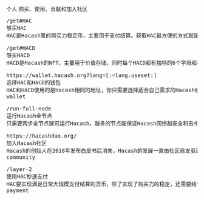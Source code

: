 个人
购买、使用、贡献和加入社区



<pre class="nav">
/get#HAC
够买HAC
HAC是Hacash里的购买力稳定币，主要用于支付结算。获取HAC最方便的方式就是直接购买，主要通过交易所的方式。

/get#HACD
够买HACD
HACD是Hacash的NFT，主要用于价值存储，同时每个HACD都有独特的6个字母和不同的艺术展示形式。获取HACD可以直接在交易所购买，但购买特定HACD还没有特别高效的方式。

https://wallet.hacash.org?lang=[:=lang.useset:]
选择HAC和HACD的钱包
HAC和HACD使用的是Hacash相同的地址，你只需要选择适合自己需求的Hacash钱包进行存储和发送即可。追求便捷可使用网页钱包，追求安全可使用桌面钱包。
wallet

/run-full-node
运行Hacash全节点
只需要两步全节点就可运行Hacash，越多的节点能保证Hacash网络越安全和去中心化，这也意味着Hacash上资产的安全。你只需要用普通设备操作两步就可为Hacash网络的去中心化贡献一份力量。

https://hacashdao.org/
加入Hacash社区
Hacash的创始人在2018年发布白皮书后消失，Hacash的发展一直由社区自发驱动，为了凝聚社区的力量，Hacash的早期成员组织了 HacashDAO来实现Hacash白皮书愿景，欢迎您的加入。
community

/layer-2
使用HAC秒速支付
HAC要实现满足日常大规模支付结算的货币，除了实现了购买力的稳定，还需要结合一个去中心化，安全和高效的支付系统。你可以使用该支付系统实现在全球各地的即时支付。
payment
</pre>
